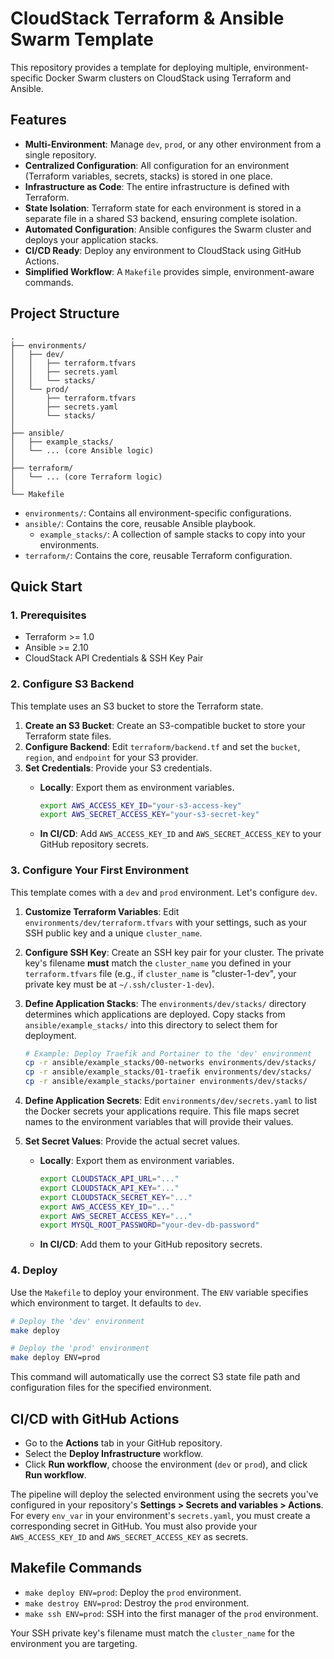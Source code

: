 # CloudStack Terraform & Ansible Swarm Template

This repository provides a template for deploying multiple, environment-specific Docker Swarm clusters on CloudStack using Terraform and Ansible.

## Features

- **Multi-Environment**: Manage `dev`, `prod`, or any other environment from a single repository.
- **Centralized Configuration**: All configuration for an environment (Terraform variables, secrets, stacks) is stored in one place.
- **Infrastructure as Code**: The entire infrastructure is defined with Terraform.
- **State Isolation**: Terraform state for each environment is stored in a separate file in a shared S3 backend, ensuring complete isolation.
- **Automated Configuration**: Ansible configures the Swarm cluster and deploys your application stacks.
- **CI/CD Ready**: Deploy any environment to CloudStack using GitHub Actions.
- **Simplified Workflow**: A `Makefile` provides simple, environment-aware commands.

## Project Structure

```text
.
├── environments/
│   ├── dev/
│   │   ├── terraform.tfvars
│   │   ├── secrets.yaml
│   │   └── stacks/
│   └── prod/
│       ├── terraform.tfvars
│       ├── secrets.yaml
│       └── stacks/
│
├── ansible/
│   ├── example_stacks/
│   └── ... (core Ansible logic)
│
├── terraform/
│   └── ... (core Terraform logic)
│
└── Makefile
```

- `environments/`: Contains all environment-specific configurations.
- `ansible/`: Contains the core, reusable Ansible playbook.
  - `example_stacks/`: A collection of sample stacks to copy into your environments.
- `terraform/`: Contains the core, reusable Terraform configuration.

## Quick Start

### 1. Prerequisites

- Terraform >= 1.0
- Ansible >= 2.10
- CloudStack API Credentials & SSH Key Pair

### 2. Configure S3 Backend

This template uses an S3 bucket to store the Terraform state.

1. **Create an S3 Bucket**: Create an S3-compatible bucket to store your Terraform state files.
2. **Configure Backend**: Edit `terraform/backend.tf` and set the `bucket`, `region`, and `endpoint` for your S3 provider.
3. **Set Credentials**: Provide your S3 credentials.
    - **Locally**: Export them as environment variables.

      ```bash
      export AWS_ACCESS_KEY_ID="your-s3-access-key"
      export AWS_SECRET_ACCESS_KEY="your-s3-secret-key"
      ```

    - **In CI/CD**: Add `AWS_ACCESS_KEY_ID` and `AWS_SECRET_ACCESS_KEY` to your GitHub repository secrets.

### 3. Configure Your First Environment

This template comes with a `dev` and `prod` environment. Let's configure `dev`.

1. **Customize Terraform Variables**: Edit `environments/dev/terraform.tfvars` with your settings, such as your SSH public key and a unique `cluster_name`.

2. **Configure SSH Key**: Create an SSH key pair for your cluster. The private key's filename **must** match the `cluster_name` you defined in your `terraform.tfvars` file (e.g., if `cluster_name` is "cluster-1-dev", your private key must be at `~/.ssh/cluster-1-dev`).

3. **Define Application Stacks**: The `environments/dev/stacks/` directory determines which applications are deployed. Copy stacks from `ansible/example_stacks/` into this directory to select them for deployment.

    ```bash
    # Example: Deploy Traefik and Portainer to the 'dev' environment
    cp -r ansible/example_stacks/00-networks environments/dev/stacks/
    cp -r ansible/example_stacks/01-traefik environments/dev/stacks/
    cp -r ansible/example_stacks/portainer environments/dev/stacks/
    ```

4. **Define Application Secrets**: Edit `environments/dev/secrets.yaml` to list the Docker secrets your applications require. This file maps secret names to the environment variables that will provide their values.

5. **Set Secret Values**: Provide the actual secret values.
    - **Locally**: Export them as environment variables.

      ```bash
      export CLOUDSTACK_API_URL="..."
      export CLOUDSTACK_API_KEY="..."
      export CLOUDSTACK_SECRET_KEY="..."
      export AWS_ACCESS_KEY_ID="..."
      export AWS_SECRET_ACCESS_KEY="..."
      export MYSQL_ROOT_PASSWORD="your-dev-db-password"
      ```

    - **In CI/CD**: Add them to your GitHub repository secrets.

### 4. Deploy

Use the `Makefile` to deploy your environment. The `ENV` variable specifies which environment to target. It defaults to `dev`.

```bash
# Deploy the 'dev' environment
make deploy

# Deploy the 'prod' environment
make deploy ENV=prod
```

This command will automatically use the correct S3 state file path and configuration files for the specified environment.

## CI/CD with GitHub Actions

- Go to the **Actions** tab in your GitHub repository.
- Select the **Deploy Infrastructure** workflow.
- Click **Run workflow**, choose the environment (`dev` or `prod`), and click **Run workflow**.

The pipeline will deploy the selected environment using the secrets you've configured in your repository's **Settings > Secrets and variables > Actions**. For every `env_var` in your environment's `secrets.yaml`, you must create a corresponding secret in GitHub. You must also provide your `AWS_ACCESS_KEY_ID` and `AWS_SECRET_ACCESS_KEY` as secrets.

## Makefile Commands

- `make deploy ENV=prod`: Deploy the `prod` environment.
- `make destroy ENV=prod`: Destroy the `prod` environment.
- `make ssh ENV=prod`: SSH into the first manager of the `prod` environment.

Your SSH private key's filename must match the `cluster_name` for the environment you are targeting.
